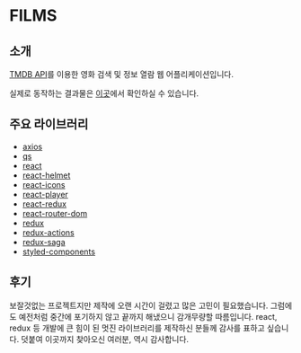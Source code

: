 # FILMS


## 소개
[TMDB API](https://developers.themoviedb.org/3)를 이용한 영화 검색 및 정보 열람 웹 어플리케이션입니다.

실제로 동작하는 결과물은 [이곳](https://oh-eat.github.io/films/)에서 확인하실 수 있습니다.

## 주요 라이브러리
- [axios](https://github.com/axios/axios)
- [qs](https://github.com/ljharb/qs)
- [react](https://github.com/facebook/react)
- [react-helmet](https://github.com/nfl/react-helmet)
- [react-icons](https://github.com/react-icons/react-icons)
- [react-player](https://github.com/CookPete/react-player)
- [react-redux](https://github.com/reduxjs/react-redux)
- [react-router-dom](https://github.com/ReactTraining/react-router/tree/master/packages/react-router-dom)
- [redux](https://github.com/reduxjs/redux)
- [redux-actions](https://github.com/redux-utilities/redux-actions)
- [redux-saga](https://github.com/redux-saga/redux-saga)
- [styled-components](https://github.com/styled-components/styled-components)

## 후기
보잘것없는 프로젝트지만 제작에 오랜 시간이 걸렸고 많은 고민이 필요했습니다. 그럼에도 예전처럼 중간에 포기하지 않고 끝까지 해냈으니 감개무량할 따름입니다. react, redux 등 개발에 큰 힘이 된 멋진 라이브러리를 제작하신 분들께 감사를 표하고 싶습니다. 덧붙여 이곳까지 찾아오신 여러분, 역시 감사합니다.
